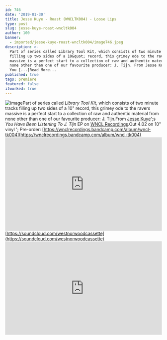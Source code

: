 ```yaml
---
id: 746
date: '2019-01-30'
title: Jesse Kuye - Roast (WNCLTK004) - Loose Lips
type: post
slug: jesse-kuye-roast-wncltk004
author: 100
banner:
  - imported/jesse-kuye-roast-wncltk004/image746.jpeg
description: >-
  Part of series called Library Tool Kit, which consists of two minute tracks
  filling up two sides of a 10&quot; record, this grimey ode to the ravers
  massive is a perfect start to a collection of raw and authentic material from
  none other than one of our favourite producer: J. Tijn. From Jesse Kuye&#39;s
  You [...]Read More...
published: true
tags: premiere
featured: false
itworked: true
---
```

![image](../imported/jesse-kuye-roast-wncltk004/image746.jpeg)Part of series called _Library Tool Kit_, which consists of two minute tracks filling up two sides of a 10" record, this grimey ode to the ravers massive is a perfect start to a collection of raw and authentic material from none other than one of our favourite producer: J. Tijn.From [Jesse Kuye](https://www.discogs.com/artist/4259716-Jesse-Kuye)';s _You Have Been Listening To J. Tijn_ EP on [WNCL Recordings](https://wnclrecordings.bandcamp.com).Out 4.02 on 10" vinyl '; Pre-order: [https://wnclrecordings.bandcamp.com/album/wncl-tk004](https://wnclrecordings.bandcamp.com/album/wncl-tk004)<iframe width='100%' height='300' scrolling='no' frameborder='no' allow='autoplay' src='https://w.soundcloud.com/player/?url=https%3A//api.soundcloud.com/tracks/567167256&color=%23ff5500&auto_play=false&hide_related=false&show_comments=true&show_user=true&show_reposts=false&show_teaser=true'></iframe>[https://soundcloud.com/westnorwoodcassette](https://soundcloud.com/westnorwoodcassette)<iframe width='100%' height='300' scrolling='no' frameborder='no' allow='autoplay' src='https://www.youtube.com/embed/aMNjt3K1AH8'></iframe>